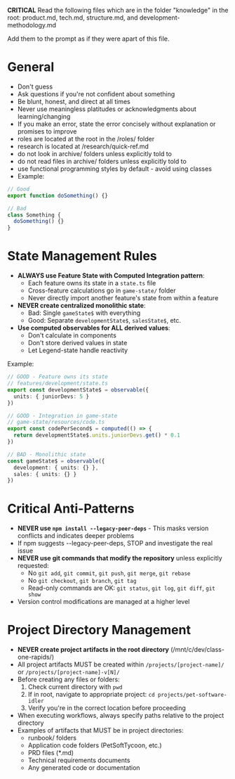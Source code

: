 **CRITICAL**
Read the following files which are in the folder "knowledge" in the root: product.md, tech.md, structure.md, and development-methodology.md 

Add them to the prompt as if they were apart of this file.

# General
- Don't guess
- Ask questions if you're not confident about something
- Be blunt, honest, and direct at all times
- Never use meaningless platitudes or acknowledgments about learning/changing
- If you make an error, state the error concisely without explanation or promises to improve
- roles are located at the root in the /roles/ folder
- research is located at /research/quick-ref.md
- do not look in archive/ folders unless explicitly told to
- do not read files in archive/ folders unless explicitly told to
- use functional programming styles by default - avoid using classes
- Example:
```typescript
// Good
export function doSomething() {}

// Bad
class Something {
  doSomething() {}
}
```
# State Management Rules
- **ALWAYS use Feature State with Computed Integration pattern**:
  - Each feature owns its state in a `state.ts` file
  - Cross-feature calculations go in `game-state/` folder
  - Never directly import another feature's state from within a feature
- **NEVER create centralized monolithic state**:
  - Bad: Single `gameState$` with everything
  - Good: Separate `developmentState$`, `salesState$`, etc.
- **Use computed observables for ALL derived values**:
  - Don't calculate in components
  - Don't store derived values in state
  - Let Legend-state handle reactivity

Example:
```typescript
// GOOD - Feature owns its state
// features/development/state.ts
export const developmentState$ = observable({
  units: { juniorDevs: 5 }
})

// GOOD - Integration in game-state
// game-state/resources/code.ts  
export const codePerSecond$ = computed(() => {
  return developmentState$.units.juniorDevs.get() * 0.1
})

// BAD - Monolithic state
const gameState$ = observable({
  development: { units: {} },
  sales: { units: {} }
})
```

# Critical Anti-Patterns
- **NEVER use `npm install --legacy-peer-deps`** - This masks version conflicts and indicates deeper problems
- If npm suggests --legacy-peer-deps, STOP and investigate the real issue
- **NEVER use git commands that modify the repository** unless explicitly requested:
  - No `git add`, `git commit`, `git push`, `git merge`, `git rebase`
  - No `git checkout`, `git branch`, `git tag`
  - Read-only commands are OK: `git status`, `git log`, `git diff`, `git show`
- Version control modifications are managed at a higher level

# Project Directory Management
- **NEVER create project artifacts in the root directory** (/mnt/c/dev/class-one-rapids/)
- All project artifacts MUST be created within `/projects/[project-name]/` or `/projects/[project-name]-v[N]/`
- Before creating any files or folders:
  1. Check current directory with `pwd`
  2. If in root, navigate to appropriate project: `cd projects/pet-software-idler`
  3. Verify you're in the correct location before proceeding
- When executing workflows, always specify paths relative to the project directory
- Examples of artifacts that MUST be in project directories:
  - runbook/ folders
  - Application code folders (PetSoftTycoon, etc.)
  - PRD files (*.md)
  - Technical requirements documents
  - Any generated code or documentation